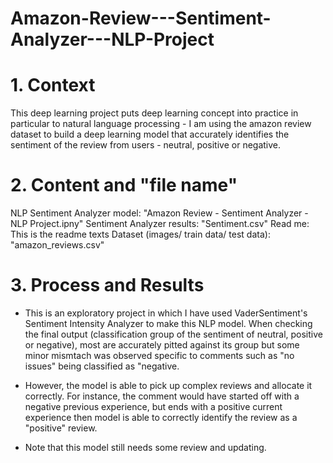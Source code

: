 # Amazon-Review---Sentiment-Analyzer---NLP-Project

# 1. Context
This deep learning project puts deep learning concept into practice in particular to natural language processing - I am using the amazon review dataset to build a deep learning model that accurately identifies the sentiment of the review from users - neutral, positive or negative. 

# 2. Content and "file name"
NLP Sentiment Analyzer model: "Amazon Review - Sentiment Analyzer - NLP Project.ipny"
Sentiment Analyzer results: "Sentiment.csv"
Read me: This is the readme texts
Dataset (images/ train data/ test data): "amazon_reviews.csv"

# 3. Process and Results

- This is an exploratory project in which I have used VaderSentiment's Sentiment Intensity Analyzer to make this NLP model. When checking the final output (classification group of the sentiment of neutral, positive or negative), most are accurately pitted against its group but some minor mismtach was observed specific to comments such as "no issues" being classified as "negative. 

- However, the model is able to pick up complex reviews and allocate it correctly. For instance, the comment would have started off with a negative previous experience, but ends with a positive current experience then model is able to correctly identify the review as a "positive" review. 

- Note that this model still needs some review and updating. 

